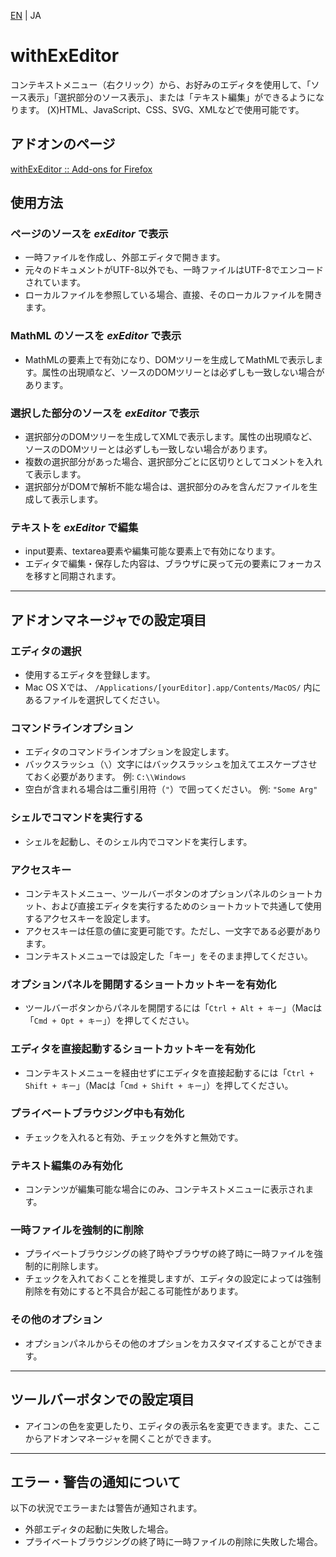 [EN](./README.md) | JA

# withExEditor
コンテキストメニュー（右クリック）から、お好みのエディタを使用して、「ソース表示」「選択部分のソース表示」、または「テキスト編集」ができるようになります。
(X)HTML、JavaScript、CSS、SVG、XMLなどで使用可能です。

## アドオンのページ
[withExEditor :: Add-ons for Firefox](https://addons.mozilla.org/ja/firefox/addon/withexeditor/ "withExEditor :: Add-ons for Firefox")

## 使用方法

### ページのソースを *exEditor* で表示
* 一時ファイルを作成し、外部エディタで開きます。
* 元々のドキュメントがUTF-8以外でも、一時ファイルはUTF-8でエンコードされています。
* ローカルファイルを参照している場合、直接、そのローカルファイルを開きます。

### MathML のソースを *exEditor* で表示
* MathMLの要素上で有効になり、DOMツリーを生成してMathMLで表示します。属性の出現順など、ソースのDOMツリーとは必ずしも一致しない場合があります。

### 選択した部分のソースを *exEditor* で表示
* 選択部分のDOMツリーを生成してXMLで表示します。属性の出現順など、ソースのDOMツリーとは必ずしも一致しない場合があります。
* 複数の選択部分があった場合、選択部分ごとに区切りとしてコメントを入れて表示します。
* 選択部分がDOMで解析不能な場合は、選択部分のみを含んだファイルを生成して表示します。

### テキストを *exEditor* で編集
* input要素、textarea要素や編集可能な要素上で有効になります。
* エディタで編集・保存した内容は、ブラウザに戻って元の要素にフォーカスを移すと同期されます。

***

## アドオンマネージャでの設定項目

### エディタの選択
* 使用するエディタを登録します。
* Mac OS Xでは、 `/Applications/[yourEditor].app/Contents/MacOS/` 内にあるファイルを選択してください。

### コマンドラインオプション
* エディタのコマンドラインオプションを設定します。
* バックスラッシュ（`\`）文字にはバックスラッシュを加えてエスケープさせておく必要があります。
例: `C:\\Windows`
* 空白が含まれる場合は二重引用符（`"`）で囲ってください。
例: `"Some Arg"`

### シェルでコマンドを実行する
* シェルを起動し、そのシェル内でコマンドを実行します。

### アクセスキー
* コンテキストメニュー、ツールバーボタンのオプションパネルのショートカット、および直接エディタを実行するためのショートカットで共通して使用するアクセスキーを設定します。
* アクセスキーは任意の値に変更可能です。ただし、一文字である必要があります。
* コンテキストメニューでは設定した「キー」をそのまま押してください。

### オプションパネルを開閉するショートカットキーを有効化
* ツールバーボタンからパネルを開閉するには「`Ctrl + Alt + キー`」（Macは「`Cmd + Opt + キー`」）を押してください。

### エディタを直接起動するショートカットキーを有効化
* コンテキストメニューを経由せずにエディタを直接起動するには「`Ctrl + Shift + キー`」（Macは「`Cmd + Shift + キー`」）を押してください。

### プライベートブラウジング中も有効化
* チェックを入れると有効、チェックを外すと無効です。

### テキスト編集のみ有効化
* コンテンツが編集可能な場合にのみ、コンテキストメニューに表示されます。

### 一時ファイルを強制的に削除
* プライベートブラウジングの終了時やブラウザの終了時に一時ファイルを強制的に削除します。
* チェックを入れておくことを推奨しますが、エディタの設定によっては強制削除を有効にすると不具合が起こる可能性があります。

### その他のオプション
* オプションパネルからその他のオプションをカスタマイズすることができます。

***

## ツールバーボタンでの設定項目
* アイコンの色を変更したり、エディタの表示名を変更できます。また、ここからアドオンマネージャを開くことができます。

***

## エラー・警告の通知について
以下の状況でエラーまたは警告が通知されます。
* 外部エディタの起動に失敗した場合。
* プライベートブラウジングの終了時に一時ファイルの削除に失敗した場合。
